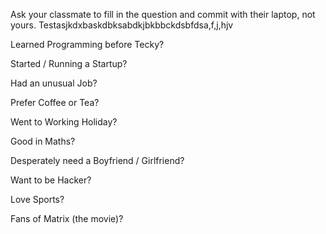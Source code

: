 Ask your classmate to fill in the question and commit with their laptop, not yours. Testasjkdxbaskdbksabdkjbkbbckdsbfdsa,f,j,hjv

Learned Programming before Tecky? 

Started / Running a Startup? 

Had an unusual Job? 

Prefer Coffee or Tea? 

Went to Working Holiday? 

Good in Maths? 

Desperately need a Boyfriend / Girlfriend? 

Want to be Hacker? 

Love Sports? 

Fans of Matrix (the movie)? 